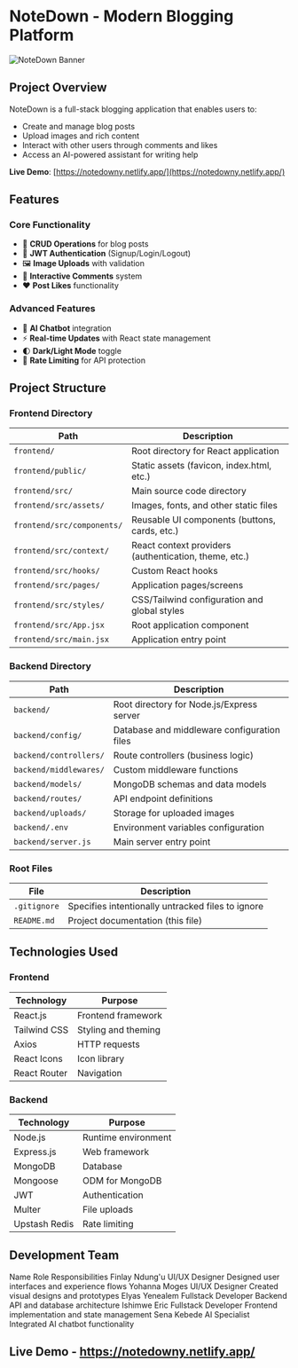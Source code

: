 # NoteDown - Modern Blogging Platform

![NoteDown Banner](https://via.placeholder.com/1200x400?text=NoteDown+Blogging+Platform)


## Project Overview

NoteDown is a full-stack blogging application that enables users to:
- Create and manage blog posts
- Upload images and rich content
- Interact with other users through comments and likes
- Access an AI-powered assistant for writing help

**Live Demo**: [https://notedowny.netlify.app/](https://notedowny.netlify.app/)

## Features

### Core Functionality
- 📝 **CRUD Operations** for blog posts
- 🔐 **JWT Authentication** (Signup/Login/Logout)
- 🖼️ **Image Uploads** with validation
- 💬 **Interactive Comments** system
- ❤️ **Post Likes** functionality

### Advanced Features
- 🤖 **AI Chatbot** integration
- ⚡ **Real-time Updates** with React state management
- 🌓 **Dark/Light Mode** toggle
- 🚦 **Rate Limiting** for API protection

## Project Structure

### Frontend Directory

| Path                      | Description                                                                 |
|---------------------------|-----------------------------------------------------------------------------|
| `frontend/`               | Root directory for React application                                        |
| `frontend/public/`        | Static assets (favicon, index.html, etc.)                                  |
| `frontend/src/`           | Main source code directory                                                  |
| `frontend/src/assets/`    | Images, fonts, and other static files                                       |
| `frontend/src/components/`| Reusable UI components (buttons, cards, etc.)                              |
| `frontend/src/context/`   | React context providers (authentication, theme, etc.)                      |
| `frontend/src/hooks/`     | Custom React hooks                                                          |
| `frontend/src/pages/`     | Application pages/screens                                                   |
| `frontend/src/styles/`    | CSS/Tailwind configuration and global styles                                |
| `frontend/src/App.jsx`    | Root application component                                                  |
| `frontend/src/main.jsx`   | Application entry point                                                     |

### Backend Directory

| Path                      | Description                                                                 |
|---------------------------|-----------------------------------------------------------------------------|
| `backend/`                | Root directory for Node.js/Express server                                   |
| `backend/config/`         | Database and middleware configuration files                                 |
| `backend/controllers/`    | Route controllers (business logic)                                          |
| `backend/middlewares/`    | Custom middleware functions                                                 |
| `backend/models/`         | MongoDB schemas and data models                                             |
| `backend/routes/`         | API endpoint definitions                                                    |
| `backend/uploads/`        | Storage for uploaded images                                                 |
| `backend/.env`            | Environment variables configuration                                         |
| `backend/server.js`       | Main server entry point                                                     |

### Root Files

| File              | Description                                                                 |
|-------------------|-----------------------------------------------------------------------------|
| `.gitignore`      | Specifies intentionally untracked files to ignore                           |
| `README.md`       | Project documentation (this file)                                           |
## Technologies Used

### Frontend
| Technology | Purpose |
|------------|---------|
| React.js | Frontend framework |
| Tailwind CSS | Styling and theming |
| Axios | HTTP requests |
| React Icons | Icon library |
| React Router | Navigation |

### Backend
| Technology | Purpose |
|------------|---------|
| Node.js | Runtime environment |
| Express.js | Web framework |
| MongoDB | Database |
| Mongoose | ODM for MongoDB |
| JWT | Authentication |
| Multer | File uploads |
| Upstash Redis | Rate limiting |

## Development Team
Name	Role	Responsibilities
Finlay Ndung'u	UI/UX Designer	Designed user interfaces and experience flows
Yohanna Moges	UI/UX Designer	Created visual designs and prototypes
Elyas Yenealem	Fullstack Developer	Backend API and database architecture
Ishimwe Eric	Fullstack Developer	Frontend implementation and state management
Sena Kebede	AI Specialist	Integrated AI chatbot functionality

## Live Demo -  https://notedowny.netlify.app/
